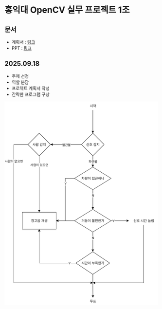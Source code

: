 # 홍익대 OpenCV 실무 프로젝트 1조
## 문서
* 계획서 : [링크](https://docs.google.com/document/d/18R3eeF_AJIPWrHmkONuViD_FoFXy8LPV/edit)
* PPT : [링크](https://docs.google.com/presentation/d/1q-a8FOxoGX1aSD66FCKSfEmWfIR9d9YC-bG86JSy4Yk/edit?usp=sharing)
## 2025.09.18
* 주제 선정
* 역할 분담
* 프로젝트 계획서 작성
* 간략한 프로그램 구상
  
![순서도](ReadmeImg/순서도.png)